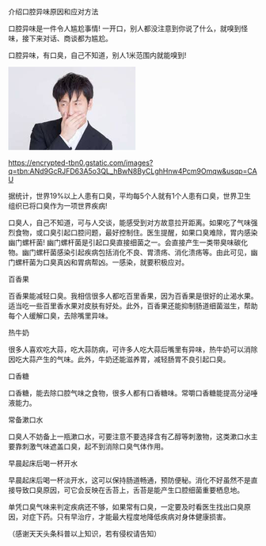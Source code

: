 介绍口腔异味原因和应对方法


口腔异味是一件令人尴尬事情! 一开口，别人都没注意到你说了什么，就嗅到怪味，接下来对话、商谈都为尴尬。


口腔异味，有口臭，自己不知道，别人1米范围内就能嗅到!

![介绍口腔异味原因和应对方法](https://github.com/ywangnccu/ywang/blob/main/images/STINKING.jpg)

https://encrypted-tbn0.gstatic.com/images?q=tbn:ANd9GcRJFD63A5o3QL_hBwN8ByCLghHnw4Pcm9Omqw&usqp=CAU

 
据统计，世界19%以上人患有口臭，平均每5个人就有1个人患有口臭，世界卫生组织已将口臭作为一项世界疾病!


口臭人，自己不知道，可与人交谈，能感受到对方故意拉开距离。如果吃了气味强烈食物，或口臭引起口腔问题，最好控制住。医生提醒，如果口臭难除，胃内感染幽门螺杆菌! 
幽门螺杆菌是引起口臭直接细菌之一。会直接产生一类带臭味碳化物。幽门螺杆菌感染引起疾病包括消化不良、胃溃疡、消化溃疡等。由此可见，幽门螺杆菌为口臭真凶和胃病帮凶。一感染，就要积极应对。


百香果

百香果能减轻口臭。我相信很多人都吃百里香果，因为百香果是很好的止渴水果。适当吃一些百里香水果对皮肤有好处。此外，百香果还能抑制肠道细菌滋生，帮助每个人缓解口臭，去除嘴里异味。


热牛奶

很多人喜欢吃大蒜，吃大蒜防病，可许多人吃大蒜后嘴里有异味，热牛奶可以消除因吃大蒜产生的气味。此外，牛奶还能滋养胃，减轻肠胃不良引起口臭。


口香糖

口香糖，能去除口腔气味之食物，很多人都有口香糖味。常嚼口香糖能提高分泌唾液能力。


常备漱口水

口臭人不妨备上一瓶漱口水，可要注意不要选择含有乙醇等刺激物，这类漱口水主要靠刺激气味遮盖口臭，起不到消除口臭气体作用。


早晨起床后喝一杯开水

早晨起床后喝一杯淡开水，这可以保持肠道畅通，预防便秘。消化不好虽然不是直接导致口臭原因，可它会反映在舌苔上，舌苔是能产生口腔细菌重要栖息地。


单凭口臭气味来判定疾病还不够，如果常有口臭，一定要及时看医生找出口臭原因，对症下药。只有早治疗，才能最大程度地降低疾病对身体健康损害。


（感谢天天头条科普以上知识，若有侵权请告知）
